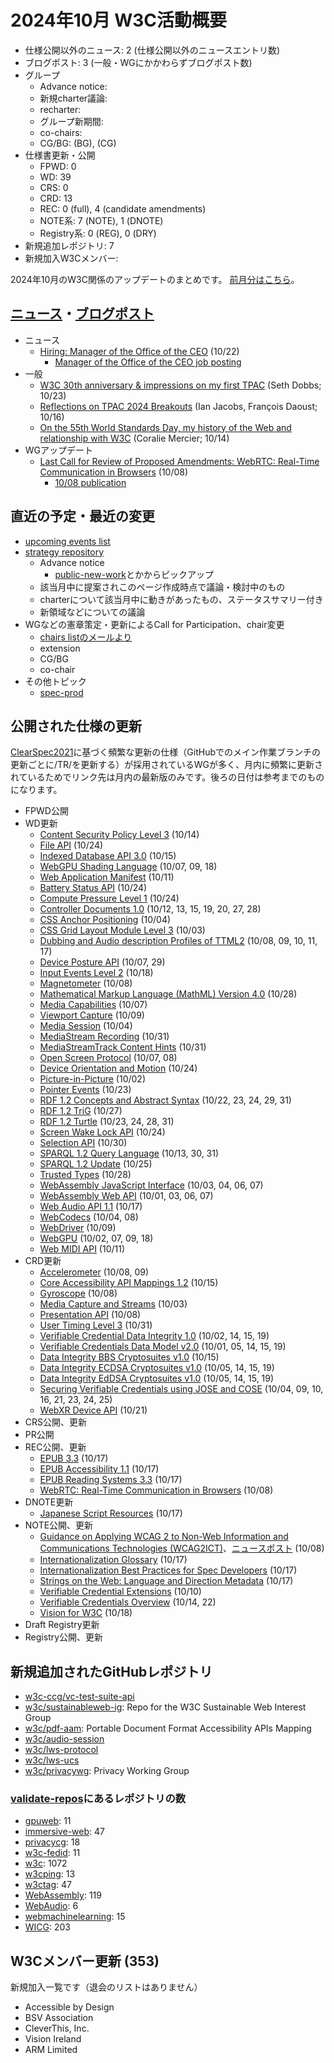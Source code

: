 # 2024年10月 W3C活動概要

- 仕様公開以外のニュース: 2 (仕様公開以外のニュースエントリ数)
- ブログポスト: 3 (一般・WGにかかわらずブログポスト数)
- グループ
  - Advance notice: 
  - 新規charter議論: 
  - recharter: 
  - グループ新期間: 
  - co-chairs: 
  - CG/BG:  (BG), (CG)
- 仕様書更新・公開
  - FPWD: 0
  - WD: 39
  - CRS: 0
  - CRD: 13
  - REC: 0 (full), 4 (candidate amendments)
  - NOTE系: 7 (NOTE), 1 (DNOTE)
  - Registry系: 0 (REG), 0 (DRY)
- 新規追加レポジトリ: 7
- 新規加入W3Cメンバー: 

2024年10月のW3C関係のアップデートのまとめです。
[前月分はこちら](202409.md)。

## [ニュース](https://www.w3.org/news/)・[ブログポスト](https://www.w3.org/blog/)

* ニュース
  * [Hiring: Manager of the Office of the CEO](https://www.w3.org/news/2024/hiring-manager-of-the-office-of-the-ceo/) (10/22)
    * [Manager of the Office of the CEO job posting](https://www.w3.org/careers/2024-manager-of-the-office-of-the-ceo-job-posting/#entry:152168@)
* 一般
  * [W3C 30th anniversary & impressions on my first TPAC](https://www.w3.org/blog/2024/w3c-30th-anniversary-impressions-on-my-first-tpac/) (Seth Dobbs; 10/23)
  * [Reflections on TPAC 2024 Breakouts](https://www.w3.org/blog/2024/reflections-on-tpac-2024-breakouts/) (Ian Jacobs, François Daoust; 10/16)
  * [On the 55th World Standards Day, my history of the Web and relationship with W3C](https://www.w3.org/blog/2024/on-the-55th-world-standards-day-my-history-of-the-web-and-relationship-with-w3c/) (Coralie Mercier; 10/14)
* WGアップデート
  * [Last Call for Review of Proposed Amendments: WebRTC: Real-Time Communication in Browsers](https://www.w3.org/news/2024/last-call-for-review-of-proposed-amendments-webrtc-real-time-communication-in-browsers/) (10/08)
    * [10/08 publication](https://www.w3.org/TR/2024/REC-webrtc-20241008/)

## 直近の予定・最近の変更

* [upcoming events list](https://www.w3.org/participate/eventscal.html)
* [strategy repository](https://github.com/w3c/strategy/issues)
  * Advance notice
    * [public-new-work](https://lists.w3.org/Archives/Public/public-new-work/2023Jun/)とかからピックアップ
  * 該当月中に提案されこのページ作成時点で議論・検討中のもの
  * charterについて該当月中に動きがあったもの、ステータスサマリー付き
  * 新領域などについての議論
* WGなどの憲章策定・更新によるCall for Participation、chair変更
  * [chairs listのメールより](https://lists.w3.org/Archives/Member/chairs/)
  * extension
  * CG/BG
  * co-chair
* その他トピック
  * [spec-prod](https://lists.w3.org/Archives/Public/spec-prod/)

## 公開された仕様の更新

[ClearSpec2021](https://github.com/w3c/tr-pages/blob/main/clearspec2021.md)に基づく頻繁な更新の仕様（GitHubでのメイン作業ブランチの更新ごとに/TR/を更新する）が採用されているWGが多く、月内に頻繁に更新されているためでリンク先は月内の最新版のみです。後ろの日付は参考までのものになります。

* FPWD公開
* WD更新
  * [Content Security Policy Level 3](https://www.w3.org/TR/2024/WD-CSP3-20241014/) (10/14)
  * [File API](https://www.w3.org/TR/2024/WD-FileAPI-20241024/) (10/24)
  * [Indexed Database API 3.0](https://www.w3.org/TR/2024/WD-IndexedDB-3-20241015/) (10/15)
  * [WebGPU Shading Language](https://www.w3.org/TR/2024/WD-WGSL-20241018/) (10/07, 09, 18)
  * [Web Application Manifest](https://www.w3.org/TR/2024/WD-appmanifest-20241011/) (10/11)
  * [Battery Status API](https://www.w3.org/TR/2024/WD-battery-status-20241024/) (10/24)
  * [Compute Pressure Level 1](https://www.w3.org/TR/2024/WD-compute-pressure-20241024/) (10/24)
  * [Controller Documents 1.0](https://www.w3.org/TR/2024/WD-controller-document-20241028/) (10/12, 13, 15, 19, 20, 27, 28)
  * [CSS Anchor Positioning](https://www.w3.org/TR/2024/WD-css-anchor-position-1-20241004/) (10/04)
  * [CSS Grid Layout Module Level 3](https://www.w3.org/TR/2024/WD-css-grid-3-20241003/) (10/03)
  * [Dubbing and Audio description Profiles of TTML2](https://www.w3.org/TR/2024/WD-dapt-20241017/) (10/08, 09, 10, 11, 17)
  * [Device Posture API](https://www.w3.org/TR/2024/WD-device-posture-20241029/) (10/07, 29)
  * [Input Events Level 2](https://www.w3.org/TR/2024/WD-input-events-2-20241018/) (10/18)
  * [Magnetometer](https://www.w3.org/TR/2024/WD-magnetometer-20241008/) (10/08)
  * [Mathematical Markup Language (MathML) Version 4.0](https://www.w3.org/TR/2024/WD-mathml4-20241028/) (10/28)
  * [Media Capabilities](https://www.w3.org/TR/2024/WD-media-capabilities-20241007/) (10/07)
  * [Viewport Capture](https://www.w3.org/TR/2024/WD-mediacapture-viewport-20241009/) (10/09)
  * [Media Session](https://www.w3.org/TR/2024/WD-mediasession-20241004/) (10/04)
  * [MediaStream Recording](https://www.w3.org/TR/2024/WD-mediastream-recording-20241031/) (10/31)
  * [MediaStreamTrack Content Hints](https://www.w3.org/TR/2024/WD-mst-content-hint-20241031/) (10/31)
  * [Open Screen Protocol](https://www.w3.org/TR/2024/WD-openscreenprotocol-20241008/) (10/07, 08)
  * [Device Orientation and Motion](https://www.w3.org/TR/2024/WD-orientation-event-20241024/) (10/24)
  * [Picture-in-Picture](https://www.w3.org/TR/2024/WD-picture-in-picture-20241002/) (10/02)
  * [Pointer Events](https://www.w3.org/TR/2024/WD-pointerevents3-20241023/) (10/23)
  * [RDF 1.2 Concepts and Abstract Syntax](https://www.w3.org/TR/2024/WD-rdf12-concepts-20241031/) (10/22, 23, 24, 29, 31)
  * [RDF 1.2 TriG](https://www.w3.org/TR/2024/WD-rdf12-trig-20241027/) (10/27)
  * [RDF 1.2 Turtle](https://www.w3.org/TR/2024/WD-rdf12-turtle-20241031/) (10/23, 24, 28, 31)
  * [Screen Wake Lock API](https://www.w3.org/TR/2024/WD-screen-wake-lock-20241024/) (10/24)
  * [Selection API](https://www.w3.org/TR/2024/WD-selection-api-20241030/) (10/30)
  * [SPARQL 1.2 Query Language](https://www.w3.org/TR/2024/WD-sparql12-query-20241031/) (10/13, 30, 31)
  * [SPARQL 1.2 Update](https://www.w3.org/TR/2024/WD-sparql12-update-20241025/) (10/25)
  * [Trusted Types](https://www.w3.org/TR/2024/WD-trusted-types-20241028/) (10/28)
  * [WebAssembly JavaScript Interface](https://www.w3.org/TR/2024/WD-wasm-js-api-2-20241007/) (10/03, 04, 06, 07)
  * [WebAssembly Web API](https://www.w3.org/TR/2024/WD-wasm-web-api-2-20241007/) (10/01, 03, 06, 07)
  * [Web Audio API 1.1](https://www.w3.org/TR/2024/WD-webaudio11-20241017/) (10/17)
  * [WebCodecs](https://www.w3.org/TR/2024/WD-webcodecs-20241008/) (10/04, 08)
  * [WebDriver](https://www.w3.org/TR/2024/WD-webdriver2-20241009/) (10/09)
  * [WebGPU](https://www.w3.org/TR/2024/WD-webgpu-20241018/) (10/02, 07, 09, 18)
  * [Web MIDI API](https://www.w3.org/TR/2024/WD-webmidi-20241011/) (10/11)
* CRD更新
  * [Accelerometer](https://www.w3.org/TR/2024/CRD-accelerometer-20241009/) (10/08, 09)
  * [Core Accessibility API Mappings 1.2](https://www.w3.org/TR/2024/CRD-core-aam-1.2-20241015/) (10/15)
  * [Gyroscope](https://www.w3.org/TR/2024/CRD-gyroscope-20241008/) (10/08)
  * [Media Capture and Streams](https://www.w3.org/TR/2024/CRD-mediacapture-streams-20241003/) (10/03)
  * [Presentation API](https://www.w3.org/TR/2024/CRD-presentation-api-20241008/) (10/08)
  * [User Timing Level 3](https://www.w3.org/TR/2024/CRD-user-timing-20241031/) (10/31)
  * [Verifiable Credential Data Integrity 1.0](https://www.w3.org/TR/2024/CRD-vc-data-integrity-20241019/) (10/02, 14, 15, 19)
  * [Verifiable Credentials Data Model v2.0](https://www.w3.org/TR/2024/CRD-vc-data-model-2.0-20241019/) (10/01, 05, 14, 15, 19)
  * [Data Integrity BBS Cryptosuites v1.0](https://www.w3.org/TR/2024/CRD-vc-di-bbs-20241015/) (10/15)
  * [Data Integrity ECDSA Cryptosuites v1.0](https://www.w3.org/TR/2024/CRD-vc-di-ecdsa-20241019/) (10/05, 14, 15, 19)
  * [Data Integrity EdDSA Cryptosuites v1.0](https://www.w3.org/TR/2024/CRD-vc-di-eddsa-20241019/) (10/05, 14, 15, 19)
  * [Securing Verifiable Credentials using JOSE and COSE](https://www.w3.org/TR/2024/CRD-vc-jose-cose-20241025/) (10/04, 09, 10, 16, 21, 23, 24, 25)
  * [WebXR Device API](https://www.w3.org/TR/2024/CRD-webxr-20241021/) (10/21)
* CRS公開、更新
* PR公開
* REC公開、更新
  * [EPUB 3.3](https://www.w3.org/TR/2024/REC-epub-33-20241017/) (10/17)
  * [EPUB Accessibility 1.1](https://www.w3.org/TR/2024/REC-epub-a11y-11-20241017/) (10/17)
  * [EPUB Reading Systems 3.3](https://www.w3.org/TR/2024/REC-epub-rs-33-20241017/) (10/17)
  * [WebRTC: Real-Time Communication in Browsers](https://www.w3.org/TR/2024/REC-webrtc-20241008/) (10/08)
* DNOTE更新
  * [Japanese Script Resources](https://www.w3.org/TR/2024/DNOTE-jpan-lreq-20241017/) (10/17)
* NOTE公開、更新
  * [Guidance on Applying WCAG 2 to Non-Web Information and Communications Technologies (WCAG2ICT)](https://www.w3.org/TR/2024/NOTE-wcag2ict-22-20241008/)、[ニュースポスト](https://www.w3.org/news/2024/wcag2ict-published-as-w3c-group-note/) (10/08)
  * [Internationalization Glossary](https://www.w3.org/TR/2024/NOTE-i18n-glossary-20241017/) (10/17)
  * [Internationalization Best Practices for Spec Developers](https://www.w3.org/TR/2024/NOTE-international-specs-20241017/) (10/17)
  * [Strings on the Web: Language and Direction Metadata](https://www.w3.org/TR/2024/NOTE-string-meta-20241017/) (10/17)
  * [Verifiable Credential Extensions](https://www.w3.org/TR/2024/NOTE-vc-extensions-20241010/) (10/10)
  * [Verifiable Credentials Overview](https://www.w3.org/TR/2024/NOTE-vc-overview-20241022/) (10/14, 22)
  * [Vision for W3C](https://www.w3.org/TR/2024/NOTE-w3c-vision-20241018/) (10/18)
* Draft Registry更新
* Registry公開、更新

## 新規追加されたGitHubレポジトリ

* [w3c-ccg/vc-test-suite-api](https://github.com/w3c-ccg/vc-test-suite-api)
* [w3c/sustainableweb-ig](https://github.com/w3c/sustainableweb-ig): Repo for the W3C Sustainable Web Interest Group
* [w3c/pdf-aam](https://github.com/w3c/pdf-aam): Portable Document Format Accessibility APIs Mapping
* [w3c/audio-session](https://github.com/w3c/audio-session)
* [w3c/lws-protocol](https://github.com/w3c/lws-protocol)
* [w3c/lws-ucs](https://github.com/w3c/lws-ucs)
* [w3c/privacywg](https://github.com/w3c/privacywg): Privacy Working Group

### [validate-repos](https://w3c.github.io/validate-repos/)にあるレポジトリの数

* [gpuweb](https://github.com/gpuweb): 11
* [immersive-web](https://github.com/immersive-web): 47
* [privacycg](https://github.com/privacycg): 18
* [w3c-fedid](https://github.com/w3c-fedid): 11
* [w3c](https://github.com/w3c): 1072
* [w3cping](https://github.com/w3cping): 13
* [w3ctag](https://github.com/w3ctag): 47
* [WebAssembly](https://github.com/WebAssembly): 119
* [WebAudio](https://github.com/WebAudio): 6
* [webmachinelearning](https://github.com/webmachinelearning): 15
* [WICG](https://github.com/WICG): 203

## W3Cメンバー更新 (353)

新規加入一覧です（退会のリストはありません）

* Accessible by Design
* BSV Association
* CleverThis, Inc.
* Vision Ireland
* ARM Limited